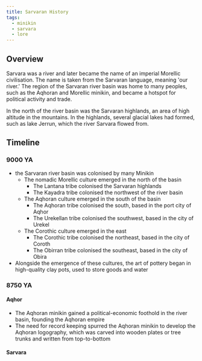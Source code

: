```yaml
---
title: Sarvaran History
tags:
  - minikin
  - sarvara
  - lore
---
```

## Overview
Sarvara was a river and later became the name of an imperial Morellic civilisation. The name is taken from the Sarvaran language, meaning 'our river.' The region of the Sarvaran river basin was home to many peoples, such as the Aqhoran and Morellic minikin, and became a hotspot for political activity and trade.

In the north of the river basin was the Sarvaran highlands, an area of high altitude in the mountains. In the highlands, several glacial lakes had formed, such as lake Jerrun, which the river Sarvara flowed from.
## Timeline
### 9000 YA
- the Sarvaran river basin was colonised by many Minikin
	- The nomadic Morellic culture emerged in the north of the basin
		- The Lantana tribe colonised the Sarvaran highlands
		- The Kayadra tribe colonised the northwest of the river basin
	- The Aqhoran culture emerged in the south of the basin
		- The Aqhoran tribe colonised the south, based in the port city of Aqhor
		- The Urekellan tribe colonised the southwest, based in the city of Urekel
	- The Corothic culture emerged in the east
		- The Corothic tribe colonised the northeast, based in the city of Coroth
		- The Obirran tribe colonised the southeast, based in the city of Obira
- Alongside the emergence of these cultures, the art of pottery began in high-quality clay pots, used to store goods and water
### 8750 YA
#### Aqhor
- The Aqhoran minikin gained a political-economic foothold in the river basin, founding the Aqhoran empire
- The need for record keeping spurred the Aqhoran minikin to develop the Aqhoran logography, which was carved into wooden plates or tree trunks and written from top-to-bottom
#### Sarvara